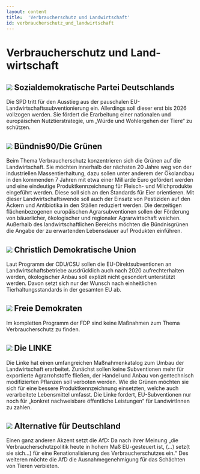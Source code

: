 ```yaml
---
layout: content
title:  'Verbraucherschutz und Landwirtschaft'
id: verbraucherschutz_und_landwirtschaft
---
```


# Verbraucher&shy;schutz und Land&shy;wirtschaft

## <img src="{{ site.url }}/images/spd.png" class="parteilogo"> Sozialdemokratische Partei Deutschlands 
Die SPD tritt für den Ausstieg aus der pauschalen EU-Landwirtschaftssubventionierung ein. Allerdings soll dieser erst bis 2026 vollzogen werden. Sie fördert die Erarbeitung einer nationalen und europäischen Nutztierstrategie, um „Würde und Wohlergehen der Tiere“ zu schützen.

## <img src="{{ site.url }}/images/gruene.png" class="parteilogo"> Bündnis90/Die Grünen
Beim Thema Verbraucherschutz konzentrieren sich die Grünen auf die Landwirtschaft. Sie möchten innerhalb der nächsten 20 Jahre weg von der industriellen Massentierhaltung, dazu sollen unter anderem der Ökolandbau in den kommenden 7 Jahren mit etwa einer Milliarde Euro gefördert werden und eine eindeutige Produktkennzeichnung für Fleisch- und Milchprodukte eingeführt werden. Diese soll sich an den Standards für Eier orientieren. Mit dieser Landwirtschaftswende soll auch der Einsatz von Pestiziden auf den Äckern und Antibiotika in den Ställen reduziert werden. Die derzeitigen flächenbezogenen europäischen Agrarsubventionen sollen der Förderung von bäuerlicher, ökologischer und regionaler Agrarwirtschaft weichen. Außerhalb des landwirtschaftlichen Bereichs möchten die Bündnisgrünen die Angabe der zu erwartenden Lebensdauer auf Produkten einführen.

## <img src="{{ site.url }}/images/cdu.png" class="parteilogo"> Christlich Demokratische Union
Laut Programm der CDU/CSU sollen die EU-Direktsubventionen an Landwirtschaftsbetriebe ausdrücklich auch nach 2020 aufrechterhalten werden, ökologischer Anbau soll explizit nicht gesondert unterstützt werden. Davon setzt sich nur der Wunsch nach einheitlichen Tierhaltungsstandards in der gesamten EU ab.

## <img src="{{ site.url }}/images/fdp.png" class="parteilogo"> Freie Demokraten
Im kompletten Programm der FDP sind keine Maßnahmen zum Thema Verbraucherschutz zu finden.

## <img src="{{ site.url }}/images/linke.png" class="parteilogo">  Die LINKE
Die Linke hat einen umfangreichen Maßnahmenkatalog zum Umbau der Landwirtschaft erarbeitet. Zunächst sollen keine Subventionen mehr für exportierte Agrarrohstoffe fließen, der Handel und Anbau von gentechnisch modifizierten Pflanzen soll verboten werden. Wie die Grünen möchten sie sich für eine bessere Produktkennzeichnung einsetzten, welche auch verarbeitete Lebensmittel umfasst. Die Linke fordert, EU-Subventionen nur noch für „konkret nachweisbare öffentliche Leistungen“ für LandwirtInnen zu zahlen. 

## <img src="{{ site.url }}/images/afd.png" class="parteilogo"> Alternative für Deutschland 
Einen ganz anderen Akzent setzt die AfD: Da nach ihrer Meinung „die Verbraucherschutzpolitik heute in hohem Maß EU-gesteuert ist, (…) setz(t sie sich...) für eine Renationalisierung des Verbraucherschutzes ein.“ Des weiteren möchte die AfD die Ausnahmegenehmigung für das Schächten von Tieren verbieten.